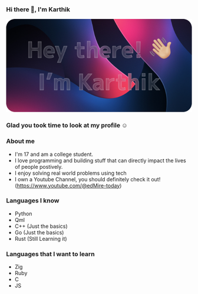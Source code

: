 ### Hi there 👋, I'm Karthik
![alt What's this?](https://github.com/KS-the-visionary/KS-the-visionary/blob/main/Banner.png)

### Glad you took time to look at my profile ☺️


### About me
- I'm 17 and am a college student.
- I love programming and building stuff that can directly impact the lives of people postively.
- I enjoy solving real world problems using tech
- I own a Youtube Channel, you should definitely check it out! (https://www.youtube.com/@edMire-today)

### Languages I know
- Python
- Qml
- C++ (Just the basics)
- Go (Just the basics)
- Rust (Still Learning it)

### Languages that I want to learn
- Zig
- Ruby
- C
- JS
